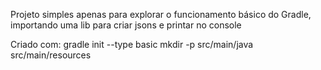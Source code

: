 Projeto simples apenas para explorar o funcionamento básico do Gradle, importando uma lib para criar jsons e printar no console

Criado com:
gradle init --type basic
mkdir -p src/main/java src/main/resources
